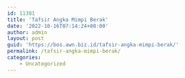 ```yaml
---
id: 11381
title: 'Tafsir Angka Mimpi Berak'
date: '2022-10-16T07:14:24+00:00'
author: admin
layout: post
guid: 'https://bos.awn.biz.id/tafsir-angka-mimpi-berak/'
permalink: /tafsir-angka-mimpi-berak/
categories:
    - Uncategorized
---
```


